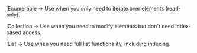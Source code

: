 IEnumerable<T> → Use when you only need to iterate over elements (read-only).

ICollection<T> → Use when you need to modify elements but don't need index-based access.

IList<T> → Use when you need full list functionality, including indexing.
